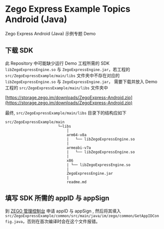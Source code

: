 # Zego Express Example Topics Android (Java)

Zego Express Android (Java) 示例专题 Demo

## 下载 SDK

此 Repository 中可能缺少运行 Demo 工程所需的 SDK `libZegoExpressEngine.so` 与 `ZegoExpressEngine.jar`，若工程的 `src/ZegoExpressExample/main/libs` 文件夹中不存在对应的`libZegoExpressEngine.so` 与 `ZegoExpressEngine.jar`， 需要下载并放入 Demo 工程的 `src/ZegoExpressExample/main/libs` 文件夹中

[https://storage.zego.im/downloads/ZegoExpress-Android.zip](https://storage.zego.im/downloads/ZegoExpress-Android.zip)

最终, `src/ZegoExpressExample/main/libs` 目录下的结构应如下

```tree
src/ZegoExpressExample/main
                        └─libs
                            │
                            arm64-v8a
                            |   └── libZegoExpressEngine.so
                            |
                            armeabi-v7a
                            |   └── libZegoExpressEngine.so
                            |
                            x86
                            | └── libZegoExpressEngine.so
                            |
                            ZegoExpressEngine.jar
                            |
                            readme.md
```

## 填写 SDK 所需的 appID 与 appSign

到 [ZEGO 管理控制台](https://console-express.zego.im/acount/register) 申请 appID 与 appSign , 然后将其填入 `src/ZegoExpressExample/common/src/main/java/im/zego/common/GetAppIDConfig.java`，否则在首次编译时会在这个文件报错。